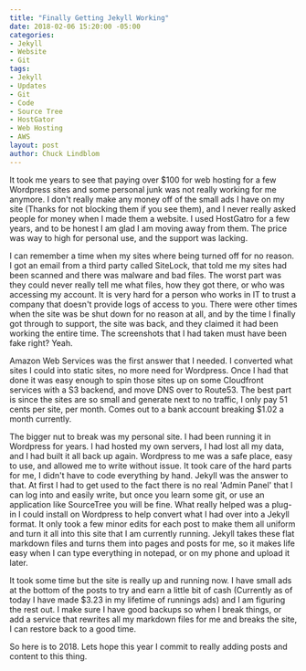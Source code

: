 ```yaml
---
title: "Finally Getting Jekyll Working"
date: 2018-02-06 15:20:00 -05:00
categories:
- Jekyll
- Website
- Git
tags:
- Jekyll
- Updates
- Git
- Code
- Source Tree
- HostGator
- Web Hosting
- AWS
layout: post
author: Chuck Lindblom
---
```


It took me years to see that paying over $100 for web hosting for a few Wordpress sites and some personal junk was not really working for me anymore. I don't really make any money off of the small ads I have on my site (Thanks for not blocking them if you see them), and I never really asked people for money when I made them a website. I used HostGatro for a few years, and to be honest I am glad I am moving away from them. The price was way to high for personal use, and the support was lacking.

I can remember a time when my sites where being turned off for no reason. I got an email from a third party called SiteLock, that told me my sites had been scanned and there was malware and bad files. The worst part was they could never really tell me what files, how they got there, or who was accessing my account. It is very hard for a person who works in IT to trust a company that doesn't provide logs of access to you. There were other times when the site was be shut down for no reason at all, and by the time I finally got through to support, the site was back, and they claimed it had been working the entire time. The screenshots that I had taken must have been fake right? Yeah.

Amazon Web Services was the first answer that I needed. I converted what sites I could into static sites, no more need for Wordpress. Once I had that done it was easy enough to spin those sites up on some Cloudfront services with a S3 backend, and move DNS over to Route53. The best part is since the sites are so small and generate next to no traffic, I only pay 51 cents per site, per month. Comes out to a bank account breaking $1.02 a month currently. 

The bigger nut to break was my personal site. I had been running it in Wordpress for years. I had hosted my own servers, I had lost all my data, and I had built it all back up again. Wordpress to me was a safe place, easy to use, and allowed me to write without issue. It took care of the hard parts for me, I didn't have to code everything by hand. Jekyll was the answer to that. At first I had to get used to the fact there is no real 'Admin Panel' that I can log into and easily write, but once you learn some git, or use an application like SourceTree you will be fine. What really helped was a plug-in I could install on Wordpress to help convert what I had over into a Jekyll format. It only took a few minor edits for each post to make them all uniform and turn it all into this site that I am currently running. Jekyll takes these flat markdown files and turns them into pages and posts for me, so it makes life easy when I can type everything in notepad, or on my phone and upload it later.

It took some time but the site is really up and running now. I have small ads at the bottom of the posts to try and earn a little bit of cash (Currently as of today I have made $3.23 in my lifetime of runnings ads) and I am figuring the rest out. I make sure I have good backups so when I break things, or add a service that rewrites all my markdown files for me and breaks the site, I can restore back to a good time.

So here is to 2018. Lets hope this year I commit to really adding posts and content to this thing.